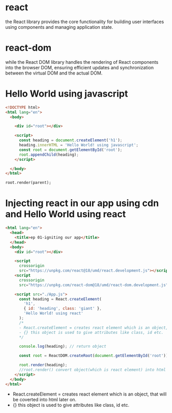 # react

the React library provides the core functionality for building user interfaces using components and managing application state.

# react-dom

while the React DOM library handles the rendering of React components into the browser DOM, ensuring efficient updates and synchronization between the virtual DOM and the actual DOM.

# Hello World using javascript

```HTML
<!DOCTYPE html>
<html lang="en">
  <body>

    <div id="root"></div>

    <script>
      const heading = document.createElement('h1');
      heading.innerHTML = 'Hello World! using javascript';
      const root = document.getElementById('root');
      root.appendChild(heading);
    </script>

  </body>
</html>

root.render(parent);
```

# Injecting react in our app using cdn and Hello World using react

```HTML
<html lang="en">
  <head>
    <title>ep 01-igniting our app</title>
  </head>
  <body>
    <div id="root"></div>

    <script
      crossorigin
      src="https://unpkg.com/react@18/umd/react.development.js"></script>
    <script
      crossorigin
      src="https://unpkg.com/react-dom@18/umd/react-dom.development.js"></script>

    <script src="./App.js">
      const heading = React.createElement(
        'h1',
        { id: 'heading', class: 'giant' },
        'Hello World! using react'
      );
      /*
      - React.createElement = creates react element which is an object, that will be coverted into html later on.
      - {} this object is used to give attributes like class, id etc.
      */

      console.log(heading); // return object

      const root = ReactDOM.createRoot(document.getElementById('root'));

      root.render(heading);
      //root.render() convert object(which is react element) into html element and puts it into dom
    </script>
  </body>
</html>
```

- React.createElement = creates react element which is an object, that will be coverted into html later on.
- {} this object is used to give attributes like class, id etc.
